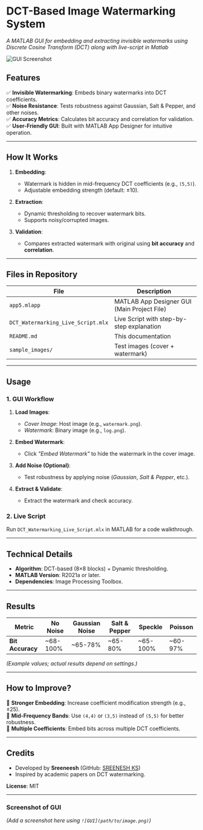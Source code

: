 

# **DCT-Based Image Watermarking System**  
*A MATLAB GUI for embedding and extracting invisible watermarks using Discrete Cosine Transform (DCT) along with live-script in Matlab*  

![GUI Screenshot](https://via.placeholder.com/600x400?text=DCT+Watermarking+GUI) 

## **Features**  
✅ **Invisible Watermarking**: Embeds binary watermarks into DCT coefficients.  
✅ **Noise Resistance**: Tests robustness against Gaussian, Salt & Pepper, and other noises.  
✅ **Accuracy Metrics**: Calculates bit accuracy and correlation for validation.  
✅ **User-Friendly GUI**: Built with MATLAB App Designer for intuitive operation.  

---

## **How It Works**  
1. **Embedding**:  
   - Watermark is hidden in mid-frequency DCT coefficients (e.g., `(5,5)`).  
   - Adjustable embedding strength (default: ±10).  

2. **Extraction**:  
   - Dynamic thresholding to recover watermark bits.  
   - Supports noisy/corrupted images.  

3. **Validation**:  
   - Compares extracted watermark with original using **bit accuracy** and **correlation**.  

---

## **Files in Repository**  
| File | Description |  
|------|-------------|  
| `app5.mlapp` | MATLAB App Designer GUI (Main Project File) |  
| `DCT_Watermarking_Live_Script.mlx` | Live Script with step-by-step explanation |  
| `README.md` | This documentation |  
| `sample_images/` | Test images (cover + watermark) |  

---

## **Usage**  
### **1. GUI Workflow**  
1. **Load Images**:  
   - *Cover Image*: Host image (e.g., `watermark.png`).  
   - *Watermark*: Binary image (e.g., `log.png`).  

2. **Embed Watermark**:  
   - Click *"Embed Watermark"* to hide the watermark in the cover image.  

3. **Add Noise (Optional)**:  
   - Test robustness by applying noise (*Gaussian*, *Salt & Pepper*, etc.).  

4. **Extract & Validate**:  
   - Extract the watermark and check accuracy.  

### **2. Live Script**  
Run `DCT_Watermarking_Live_Script.mlx` in MATLAB for a code walkthrough.  

---

## **Technical Details**  
- **Algorithm**: DCT-based (8×8 blocks) + Dynamic thresholding.  
- **MATLAB Version**: R2021a or later.  
- **Dependencies**: Image Processing Toolbox.  

---

## **Results**  
| Metric | No Noise | Gaussian Noise | Salt & Pepper |Speckle|Poisson|
|--------|----------|----------------|---------------|-------|-------|
| **Bit Accuracy** | ~68-100% | ~65-78% | ~65-80% |~65-100% |~60-97% |


*(Example values; actual results depend on settings.)*  

---

## **How to Improve?**  
🔹 **Stronger Embedding**: Increase coefficient modification strength (e.g., ±25).  
🔹 **Mid-Frequency Bands**: Use `(4,4)` or `(3,5)` instead of `(5,5)` for better robustness.  
🔹 **Multiple Coefficients**: Embed bits across multiple DCT coefficients.  

---

## **Credits**  
- Developed by **Sreeneesh** (GitHub: [SREENESH KS](https://github.com/SREENESHKS))  
- Inspired by academic papers on DCT watermarking.  

**License**: MIT  

--- 

### **Screenshot of GUI**  
*(Add a screenshot here using `![GUI](path/to/image.png)`)*  


